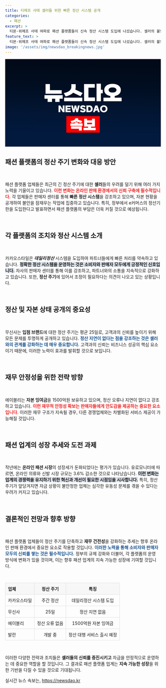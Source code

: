 ```yaml
---
title: 티메프 사태 셀러들 위한 빠른 정산 시스템 공개
categories:
  - 패션
excerpt: >
  티몬·위메프 사태 여파로 패션 플랫폼들이 신속 정산 시스템 도입에 나섰습니다. 셀러의 불안을 잠재우기 위한 노력 속에 자금난 우려도 커지는 상황! 과연 안정적인 정산이 가능할까요?
feature_text: >
  티몬·위메프 사태 여파로 패션 플랫폼들이 신속 정산 시스템 도입에 나섰습니다. 셀러의 불안을 잠재우기 위한 노력 속에 자금난 우려도 커지는 상황! 과연 안정적인 정산이 가능할까요?
image: '/assets/img/newsdao_breakingnews.jpg'
---
```


<p><img src="/assets/img/newsdao_breakingnews.jpg" alt="cryptoinkorea 속보" /></p>

<h2 data-ke-size="size26">패션 플랫폼의 정산 주기 변화와 대응 방안</h2>

<p data-ke-size="size16">&nbsp;</p>

<p>패션 플랫폼 업체들은 최근의 긴 정산 주기에 대한 <strong>셀러</strong>들의 우려를 덜기 위해 여러 가지 노력을 기울이고 있습니다. <b><span style="color: #ee2323;">이런 변화는 온라인 판매 환경에서의 신뢰 구축에 필수적입니다.</span></b> 각 업체들은 판매자 센터를 통해 <strong>빠른 정산 시스템</strong>을 강조하고 있으며, 자본 현황을 공개하여 불안을 잠재우는 작업에 집중하고 있습니다. 특히, 정부에서 e커머스의 정산기한을 도입한다고 발표하면서 패션 플랫폼의 부담은 더욱 커질 것으로 예상됩니다. </p>

<p data-ke-size="size16">&nbsp;</p>

<h2 data-ke-size="size26">각 플랫폼의 조치와 정산 시스템 소개</h2>

<p data-ke-size="size16">&nbsp;</p>

<p>카카오스타일은 <strong><em>데일리정산</em></strong> 시스템을 도입하여 파트너들에게 빠른 처리를 약속하고 있습니다. <b><span style="background-color: #21538527;">정확한 정산 시스템을 운영하는 것은 소비자와 판매자 모두에게 긍정적인 신호입니다.</span></b> 자사의 판매자 센터를 통해 이를 강조하고, 파트너와의 소통을 지속적으로 강화하고 있습니다. 또한, <strong>정산 주기</strong>에 있어서 조정이 필요하다는 의견이 나오고 있는 상황입니다. </p>

<p data-ke-size="size16">&nbsp;</p>

<h2 data-ke-size="size26">정산 및 자본 상태 공개의 중요성</h2>

<p data-ke-size="size16">&nbsp;</p>

<p>무신사는 <strong>입점 브랜드</strong>에 대한 정산 주기는 평균 25일로, 고객과의 신뢰를 높이기 위해 모든 문제를 투명하게 공개하고 있습니다. <b><span style="color: #1a5490;">정산 지연이 없다는 점을 강조하는 것은 셀러와의 관계를 강화하는 데 매우 중요합니다.</span></b> 고객과의 신뢰는 비즈니스 성공의 핵심 요소이기 때문에, 이러한 노력이 효과를 발휘할 것으로 보입니다.</p>

<p data-ke-size="size16">&nbsp;</p>

<h2 data-ke-size="size26">재무 안정성을 위한 전략 방향</h2>

<p data-ke-size="size16">&nbsp;</p>

<p>에이블리는 <strong>자본 잉여금</strong>을 1500억원 보유하고 있으며, 정산 오류나 지연이 없다고 강조하고 있습니다. <b><span style="color: #ee2323;">이런 재무적 안정성 확보는 판매자들에게 안도감을 제공하는 중요한 요소입니다.</span></b> 이러한 재무 구조가 지속될 경우, 다른 경쟁업체와는 차별화된 서비스 제공이 가능해질 것입니다.</p>

<p data-ke-size="size16">&nbsp;</p>

<h2 data-ke-size="size26">패션 업계의 성장 추세와 도전 과제</h2>

<p data-ke-size="size16">&nbsp;</p>

<p>작년에는 <strong>온라인 패션 시장</strong>의 성장세가 둔화되었다는 평가가 있습니다. 유로모니터에 따르면, 온라인 의류와 신발 시장 규모는 3.6% 감소한 것으로 나타났습니다. <b><span style="background-color: #21538527;">이런 변화는 업계의 경쟁력을 유지하기 위한 혁신과 개선이 필요한 시점임을 시사합니다.</span></b> 특히, 정산 주기가 앞당겨지면 자금 상황이 불안정한 업체는 심각한 유동성 문제를 겪을 수 있다는 우려가 커지고 있습니다.</p>

<p data-ke-size="size16">&nbsp;</p>

<h2 data-ke-size="size26">결론적인 전망과 향후 방향</h2>

<p data-ke-size="size16">&nbsp;</p>

<p>패션 플랫폼 업체들이 정산 주기를 단축하고 <strong>재무 건전성</strong>을 강화하는 추세는 향후 온라인 판매 환경에서 중요한 요소로 작용할 것입니다. <b><span style="color: #1a5490;">이러한 노력을 통해 소비자와 판매자 모두의 신뢰를 쌓는 것은 필수적입니다.</span></b> 정부의 규제 강화와 더불어, 각 플랫폼의 운영 방식에 변화가 있을 것이며, 이는 향후 패션 업계의 지속 가능한 성장에 기여할 것입니다.</p>

<p data-ke-size="size16">&nbsp;</p>

<table style="width:100%; border-collapse: collapse;">
<tr style="background-color: #f7f7f7;">
  <th style="border: 1px solid #dddddd; padding: 8px; text-align: left;">업체</th>
  <th style="border: 1px solid #dddddd; padding: 8px; text-align: center;">정산 주기</th>
  <th style="border: 1px solid #dddddd; padding: 8px; text-align: center;">특징</th>
</tr>
<tr>
  <td style="border: 1px solid #dddddd; padding: 8px;">카카오스타일</td>
  <td style="border: 1px solid #dddddd; padding: 8px; text-align: center;">주간 정산</td>
  <td style="border: 1px solid #dddddd; padding: 8px; text-align: center;">데일리정산 시스템 도입</td>
</tr>
<tr>
  <td style="border: 1px solid #dddddd; padding: 8px;">무신사</td>
  <td style="border: 1px solid #dddddd; padding: 8px; text-align: center;">25일</td>
  <td style="border: 1px solid #dddddd; padding: 8px; text-align: center;">정산 지연 없음</td>
</tr>
<tr>
  <td style="border: 1px solid #dddddd; padding: 8px;">에이블리</td>
  <td style="border: 1px solid #dddddd; padding: 8px; text-align: center;">정산 오류 없음</td>
  <td style="border: 1px solid #dddddd; padding: 8px; text-align: center;">1500억원 자본 잉여금</td>
</tr>
<tr>
  <td style="border: 1px solid #dddddd; padding: 8px;">발란</td>
  <td style="border: 1px solid #dddddd; padding: 8px; text-align: center;">개발 중</td>
  <td style="border: 1px solid #dddddd; padding: 8px; text-align: center;">정산 대행 서비스 출시 예정</td>
</tr>
</table>

<p data-ke-size="size16">&nbsp;</p>

<p>이러한 다양한 전략과 조치들은 <strong>셀러들의 신뢰를 증진시키고</strong> 자금을 안정적으로 운영하는 데 중요한 역할을 할 것입니다. 그 결과로 패션 플랫폼 업계는 <strong>지속 가능한 성장</strong>을 위한 기반을 다질 수 있을 것으로 기대됩니다.</p>
실시간 뉴스 속보는, <a href="https://newsdao.kr" rel="dofollow">https://newsdao.kr</a>


